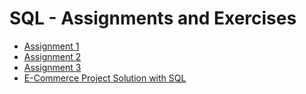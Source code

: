 # SQL - Assignments and Exercises


- [Assignment 1](https://github.com/iremben/SQL-Assignments-Exercises/blob/main/Assignment-1)
- [Assignment 2](https://github.com/iremben/SQL-Assignments-Exercises/blob/main/Assignment-2)
- [Assignment 3](https://github.com/iremben/SQL-Assignments-Projects/tree/main/Assignment-3)
- [E-Commerce Project Solution with SQL](https://github.com/iremben/SQL-Assignments-Projects/tree/main/E-Commerce%20Data%20Analysis%20Project)
